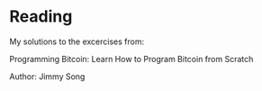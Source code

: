 # Reading

My solutions to the excercises from:

Programming Bitcoin: Learn How to Program Bitcoin from Scratch

Author: Jimmy Song